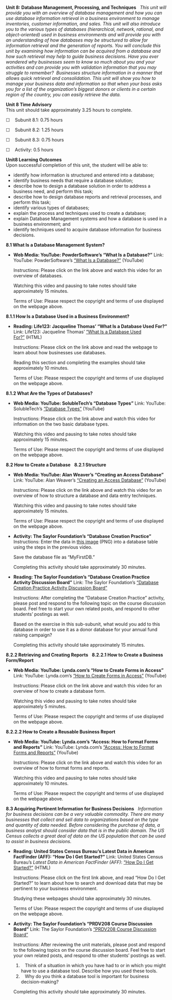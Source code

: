 **Unit 8: Database Management, Processing, and Techniques** <span
id="8"></span> 
*This unit will provide you with an overview of database management and
how you can use database information retrieval in a business environment
to manage inventories, customer information, and sales. This unit will
also introduce you to the various types of databases (hierarchical,
network, rational, and object-oriented) used in business environments
and will provide you with an understanding of how databases may be
structured to allow for information retrieval and the generation of
reports. You will conclude this unit by examining how information can be
acquired from a database and how such retrieval may help to guide
business decisions. Have you ever wondered why businesses seem to know
so much about you and your activities and can provide you with
validation information that you may struggle to remember?  Businesses
structure information in a manner that allows quick retrieval and
consolidation. This unit will show you how to manage your business data
and information so that when your boss asks you for a list of the
organization’s biggest donors or clients in a certain region of the
country, you can easily retrieve the data.*

**Unit 8 Time Advisory**  
This unit should take approximately 3.25 hours to complete.  
  
 ☐    Subunit 8.1: 0.75 hours  
  
 ☐    Subunit 8.2: 1.25 hours  
  
 ☐    Subunit 8.3: 0.75 hours  
  
 ☐    Activity: 0.5 hours

**Unit8 Learning Outcomes**  
Upon successful completion of this unit, the student will be able to:
-   identify how information is structured and entered into a database;
-   identify business needs that require a database solution;
-   describe how to design a database solution in order to address a
    business need, and perform this task;
-   describe how to design database reports and retrieval processes, and
    perform this task;
-   identify various types of databases;
-   explain the process and techniques used to create a database;
-   explain Database Management systems and how a database is used in a
    business environment; and
-   identify techniques used to acquire database information for
    business decisions.

**8.1 What Is a Database Management System?** <span id="8.1"></span> 
-   **Web Media: YouTube: PowderSoftware’s “What Is a Database?”**
    Link: YouTube: PowderSoftware’s [“What Is a
    Database?”](http://www.youtube.com/watch?v=Y-bvjtYgRVU&list=UUhMmhlC08kSu0t_8JjbBMvA&index=3&feature=plcp) (YouTube)  
      
     Instructions: Please click on the link above and watch this video
    for an overview of databases.  
      
     Watching this video and pausing to take notes should take
    approximately 15 minutes.  
      
     Terms of Use: Please respect the copyright and terms of use
    displayed on the webpage above.

**8.1.1 How Is a Database Used in a Business Environment?** <span
id="8.1.1"></span> 
-   **Reading: Life123: Jacqueline Thomas’ “What Is a Database Used
    For?”**
    Link: Life123: Jacqueline Thomas’ [“What Is a Database Used
    For?”](http://www.life123.com/technology/computer-software/database-software/what-is-a-database-used-for.shtml) (HTML)  
      
     Instructions: Please click on the link above and read the webpage
    to learn about how businesses use databases.  
      
     Reading this section and completing the examples should take
    approximately 10 minutes.  
      
     Terms of Use: Please respect the copyright and terms of use
    displayed on the webpage above.

**8.1.2 What Are the Types of Databases?** <span id="8.1.2"></span> 
-   **Web Media: YouTube: SolubleTech’s “Database Types”**
    Link: YouTube: SolubleTech’s [“Database
    Types”](http://www.youtube.com/watch?v=6sgFa0nPyY0) (YouTube)  
      
     Instructions: Please click on the link above and watch this video
    for information on the two basic database types.  
      
     Watching this video and pausing to take notes should take
    approximately 15 minutes.  
      
     Terms of Use: Please respect the copyright and terms of use
    displayed on the webpage above.

**8.2 How to Create a Database** <span id="8.2"></span> 
**8.2.1 Structure** <span id="8.2.1"></span> 
-   **Web Media: YouTube: Alan Weaver’s “Creating an Access Database”**
    Link: YouTube: Alan Weaver’s [“Creating an Access
    Database”](http://www.youtube.com/watch?v=Kb_55QKsOdA&feature=related) (YouTube)  
      
     Instructions: Please click on the link above and watch this video
    for an overview of how to structure a database and data entry
    techniques.  
      
     Watching this video and pausing to take notes should take
    approximately 15 minutes.  
      
     Terms of Use: Please respect the copyright and terms of use
    displayed on the webpage above.

-   **Activity: The Saylor Foundation’s “Database Creation Practice”**
    Instructions: Enter the data in [this
    image](http://www.saylor.org/site/wp-content/uploads/2013/01/MyFirstDB.png)
    (PNG) into a database table using the steps in the previous video.  
      
     Save the database file as “MyFirstDB.”  
      
     Completing this activity should take approximately 30 minutes.

-   **Reading: The Saylor Foundation’s “Database Creation Practice
    Activity Discussion Board”**
    Link: The Saylor Foundation’s [“Database Creation Practice Activity
    Discussion
    Board”](http://forums.saylor.org/forum/professional-development/prdv208/)  
      
     Instructions: After completing the “Database Creation Practice”
    activity, please post and respond to the following topic on the
    course discussion board. Feel free to start your own related posts,
    and respond to other students’ postings as well.  
      
     Based on the exercise in this sub-subunit, what would you add to
    this database in order to use it as a donor database for your annual
    fund raising campaign?  
      
     Completing this activity should take approximately 15 minutes.

**8.2.2 Retrieving and Creating Reports** <span id="8.2.2"></span> 
**8.2.2.1 How to Create a Business Form/Report** <span
id="8.2.2.1"></span> 
-   **Web Media: YouTube: Lynda.com’s “How to Create Forms in Access”**
    Link: YouTube: Lynda.com’s [“How to Create Forms in
    Access”](http://www.youtube.com/watch?v=_qS1qr5tUe0) (YouTube)  
      
     Instructions: Please click on the link above and watch this video
    for an overview of how to create a database form.  
      
     Watching this video and pausing to take notes should take
    approximately 5 minutes.  
      
     Terms of Use: Please respect the copyright and terms of use
    displayed on the webpage above.

**8.2.2.2 How to Create a Reusable Business Report** <span
id="8.2.2.2"></span> 
-   **Web Media: YouTube: Lynda.com’s “Access: How to Format Forms and
    Reports”**
    Link: YouTube: Lynda.com’s [“Access: How to Format Forms and
    Reports”](http://www.youtube.com/watch?v=uZcEIWAxKKA) (YouTube)  
      
     Instructions: Please click on the link above and watch this video
    for an overview of how to format forms and reports.  
      
     Watching this video and pausing to take notes should take
    approximately 10 minutes.  
      
     Terms of Use: Please respect the copyright and terms of use
    displayed on the webpage above.

**8.3 Acquiring Pertinent Information for Business Decisions** <span
id="8.3"></span> 
*Information for business decisions can be a very valuable commodity.
There are many businesses that collect and sell data to organizations
based on the type and quantity of data needed. Before considering the
purchase of data, a business analyst should consider data that is in the
public domain. The US Census collects a great deal of data on the US
population that can be used to assist in business decisions.*

-   **Reading: United States Census Bureau’s Latest Data in American
    FactFinder (AFF): “How Do I Get Started?”**
    Link: United States Census Bureau’s *Latest Data in American
    FactFinder (AFF)*: [“How Do I Get
    Started?”](http://factfinder2.census.gov/faces/nav/jsf/pages/using_factfinder.xhtml) (HTML)   
      
     Instructions: Please click on the first link above, and read “How
    Do I Get Started?” to learn about how to search and download data
    that may be pertinent to your business environment.  
      
     Studying these webpages should take approximately 30 minutes.  
      
     Terms of Use: Please respect the copyright and terms of use
    displayed on the webpage above.

-   **Activity: The Saylor Foundation’s “PRDV208 Course Discussion
    Board”**
    Link: The Saylor Foundation’s [“PRDV208 Course Discussion
    Board”](http://forums.saylor.org/forum/professional-development/prdv208/)  
      
     Instructions: After reviewing the unit materials, please post and
    respond to the following topics on the course discussion board. Feel
    free to start your own related posts, and respond to other students’
    postings as well.  
      
     1.    Think of a situation in which you have had to or in which you
    might have to use a database tool. Describe how you used these
    tools.  
     2.    Why do you think a database tool is important for business
    decision-making?  
      
     Completing this activity should take approximately 30 minutes.


